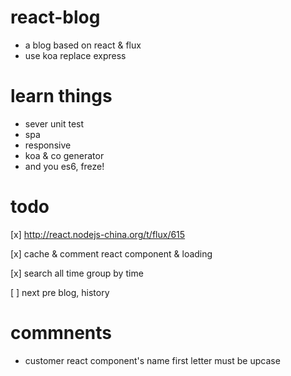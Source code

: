 # react-blog

* a blog based on react & flux
* use koa replace express

# learn things
* sever unit test
* spa
* responsive
* koa & co generator
* and you es6, freze!

# todo
[x] http://react.nodejs-china.org/t/flux/615

[x] cache & comment react component & loading

[x] search all time group by time

[ ] next pre blog, history

# commnents
* customer react component's name first letter must be upcase
